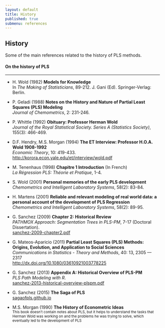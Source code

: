 ```yaml
---
layout: default
title: History
published: true
submenu: references
---
```


## History ##
Some of the main references related to the history of PLS methods.  


#### On the history of PLS ####

<hr/>

- H. Wold (1982) **Models for Knowledge**<br>
In *The Making of Statisticians*, 89-212. J. Gani (Ed). Springer-Verlag: Berlin.

- P. Geladi (1988) **Notes on the History and Nature of Partial Least Squares (PLS) Modeling**<br>
*Journal of Chemometrics*, 2: 231-246. 

- P. Whittle (1992) **Obituary: Professor Herman Wold**<br> 
*Journal of the Royal Statistical Society. Series A (Statistics Society)*, 155(3): 466-469. 

- D.F. Hendry, M.S. Morgan (1994) **The ET Interview: Professor H.O.A. Wold 1908-1992**<br>
*Economic Theory*, 10: 419-433.<br>
<a href="http://korora.econ.yale.edu/et/interview/wold.pdf" target="_blank">http://korora.econ.yale.edu/et/interview/wold.pdf</a>

- M. Tenenhaus (1998) **Chapitre 1 Introduction** (In French)<br> 
*La Régression PLS: Théorie et Pratique*, 1-4. 

- S. Wold (2001) **Personal memories of the early PLS development**<br>
*Chemometrics and Intelligent Laboratory Systems*, 58(2): 83-84. 

- H. Martens (2001) **Reliable and relevant modeling of real world data: a personal account of the development of PLS Regression** <br>
*Chemometrics and Intelligent Laboratory Systems*, 58(2): 89-95. 

- G. Sanchez (2009) **Chapter 2: Historical Review**<br>
*PATHMOX Approach: Segmentation Trees in PLS-PM*, 7-17 (Doctoral Dissertation).<br>
<a href="sanchez-2009-chapter2.pdf" target="_target">sanchez-2009-chapter2.pdf</a>

- G. Mateos-Aparicio (2011) **Partial Least Squares (PLS) Methods: Origins, Evolution, and Application to Social Sciences**<br>
*Communications in Statistics - Theory and Methods*, 40: 13, 2305 — 2317<br>
<a href="http://dx.doi.org/10.1080/03610921003778225" target="_blank">http://dx.doi.org/10.1080/03610921003778225</a>

- G. Sanchez (2013) **Appendix A: Historical Overview of PLS-PM**<br>
*PLS Path Modeling with R*.<br>
<a href="sanchez-2013-historical-overview-plspm.pdf" target="_target">sanchez-2013-historical-overview-plspm.pdf</a>

- G. Sanchez (2015) **The Saga of PLS**<br>
<a href="http://sagaofpls.github.io" target="_target">sagaofpls.github.io</a>



- M.S. Morgan (1990) **The History of Econometric Ideas**<br>
<small>This book doesn’t contain notes about PLS, but it helps to understand the 
    tasks that Herman Wold was working on and the problems he was trying to solve, which eventually led to the development of PLS</small>

<br>
